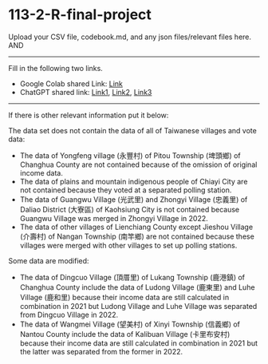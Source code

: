 # 113-2-R-final-project

Upload your CSV file, codebook.md, and any json files/relevant files here. AND

---

Fill in the following two links.

- Google Colab shared Link: [Link](https://colab.research.google.com/drive/1gVhlGvs6vSmtnN28UK6hVWjw9xxtMYYP?usp=sharing)
- ChatGPT shared link: [Link1](https://chatgpt.com/share/68342575-b6c8-8013-a5c4-856b5b5ebdf8), [Link2](https://chatgpt.com/share/6841502d-5598-8013-8a82-48a2b56e17be), [Link3](https://chatgpt.com/share/68415050-14dc-8013-a286-b8d1e9bdf41b)

---

If there is other relevant information put it below:

The data set does not contain the data of all of Taiwanese villages and vote data:

- The data of Yongfeng village (永豐村) of Pitou Township (埤頭鄉) of Changhua County are not contained because of the omission of original income data.
- The data of plains and mountain indigenous people of Chiayi City are not contained because they voted at a separated polling station.
- The data of Guangwu Village (光武里) and Zhongyi Village (忠義里) of Daliao District (大寮區) of Kaohsiung City is not contained because Guangwu Village was merged in Zhongyi Village in 2022.
- The data of other villages of Lienchiang County except Jieshou Village (介壽村) of Nangan Township (南竿鄉) are not contained because these villages were merged with other villages to set up polling stations.

Some data are modified:

- The data of Dingcuo Village (頂厝里) of Lukang Township (鹿港鎮) of Changhua County include the data of Ludong Village (鹿東里) and Luhe Village (鹿和里) because their income data are still calculated in combination in 2021 but Ludong Village and Luhe Village was separated from Dingcuo Village in 2022.
- The data of Wangmei Village (望美村) of Xinyi Township (信義鄉) of Nantou County include the data of Kalibuan Village (卡里布安村) because their income data are still calculated in combination in 2021 but the latter was separated from the former in 2022.